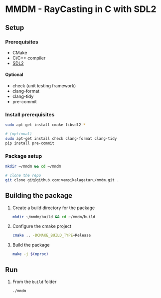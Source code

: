 # MMDM - RayCasting in C with SDL2

## Setup

### Prerequisites

- CMake
- C/C++ compiler
- [SDL2](https://wiki.libsdl.org/SDL2/Installation)

#### Optional

- check (unit testing framework)
- clang-format
- clang-tidy
- pre-commit

### Install prerequisites

``` bash
sudo apt-get install cmake libsdl2-*

# (optional)
sudo apt-get install check clang-format clang-tidy
pip install pre-commit
```

### Package setup

``` bash
mkdir ~/mmdm && cd ~/mmdm

# clone the repo
git clone git@github.com:vamsikalagaturu/mmdm.git .
```

## Building the package

1. Create a build directory for the package

    ``` bash
    mkdir ~/mmdm/build && cd ~/mmdm/build
    ```

2. Configure the cmake project

    ``` bash
    cmake .. -DCMAKE_BUILD_TYPE=Release
    ```

3. Build the package

    ``` bash
    make -j $(nproc)
    ```

## Run

1. From the `build` folder

    ```bash
    ./mmdm
    ```
